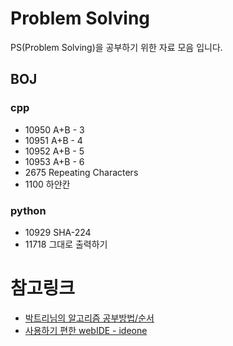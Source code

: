 # Problem Solving
PS(Problem Solving)을 공부하기 위한 자료 모음 입니다.

## BOJ

### cpp
- 10950 A+B - 3
- 10951 A+B - 4
- 10952 A+B - 5
- 10953 A+B - 6
- 2675 Repeating Characters
- 1100 하얀칸

### python
- 10929 SHA-224
- 11718 그대로 출력하기

# 참고링크
- [박트리님의 알고리즘 공부방법/순서](http://baactree.tistory.com/14)
- [사용하기 편한 webIDE - ideone](https://ideone.com/)
